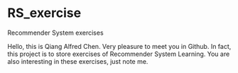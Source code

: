 # RS_exercise
Recommender System exercises

Hello, this is Qiang Alfred Chen. Very pleasure to meet you in Github. 
In fact, this project is to store exercises of Recommender System Learning. You are also interesting in these exercises, just note me.
